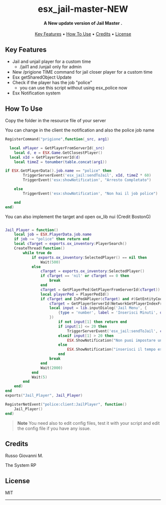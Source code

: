 
<h1 align="center">
esx_jail-master-NEW
  <br>
</h1>

<h4 align="center">A New update version of Jail Master
.</h4>

<p align="center">
  <a href="#key-features">Key Features</a> •
  <a href="#how-to-use">How To Use</a> •
  <a href="#credits">Credits</a> •
  <a href="#license">License</a>
</p>


## Key Features

* Jail and unjail player for a custom time
  - /jail1 and /unjail only for admin
* New /prigione TIME command for jail closer player for a custom time
* Esx getSharedObject Update
* Check if the player has the job "police"
  - you can use this script without using esx_police now
* Esx Notification system


## How To Use

Copy the folder in the resource file of your server

You can change in the client the notification and also the police job name

```lua
RegisterCommand("prigione",function(_src, arg1)

  local xPlayer = GetPlayerFromServerId(_src) 
	local d, e = ESX.Game.GetClosestPlayer()
  local xId = GetPlayerServerId(d)
	local timeZ = tonumber(table.concat(arg1))

if ESX.GetPlayerData().job.name == "police" then 
		TriggerServerEvent('esx_jail:sendToJail', xId, timeZ * 60)
		TriggerEvent('esx:showNotification', "Arresto Completato")

	else
		TriggerEvent('esx:showNotification', "Non hai il job police")

	end
end)
```
You can also implement the target and open ox_lib nui (Credit BostonG)

```lua

Jail_Player = function()
    local job = ESX.PlayerData.job.name
    if job ~= "police" then return end
    local cTarget = exports.ox_inventory:PlayerSearch()
    CreateThread(function()
        while true do
            if exports.ox_inventory:SelectedPlayer() == nil then
                Wait(500)
            else
                cTarget = exports.ox_inventory:SelectedPlayer()
                if cTarget == 'nil' or cTarget == 0 then
                    break
                end
                cTarget = GetPlayerPed(GetPlayerFromServerId(cTarget))
                local playerPed = PlayerPedId()
                if cTarget and IsPedAPlayer(cTarget) and #(GetEntityCoords(playerPed, true) - GetEntityCoords(cTarget, true)) <= 2.0 then
                    cTarget = GetPlayerServerId(NetworkGetPlayerIndexFromPed(cTarget))
                    local input = lib.inputDialog('Jail Menu', {
                        {type = 'number', label = 'Inserisci Minuti', description = 'Minuti da scontare in prigione', icon = 'hashtag'}
                    })
                        if not input[1] then return end
                        if input[1] <= 20 then
                            TriggerServerEvent('esx_jail:sendToJail', cTarget, input[1] * 60)
                        elseif input[1] > 20 then
                            ESX.ShowNotification("Non puoi impostare un valore superiore a 20")
                        else
                            ESX.ShowNotification("inserisci il tempo espresso in minuti")
                        end
                    break
                end
                Wait(2000)
            end
            Wait(5)
        end
    end)
end
exports("Jail_Player", Jail_Player)

RegisterNetEvent("police:client:JailPlayer", function()
    Jail_Player()
end)

```
> **Note**
> You need also to edit config files, test it with your script and edit the config file if you have any issue.


## Credits

Russo Giovanni M.

The System RP

## License

MIT

---

